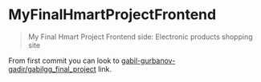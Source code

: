 # MyFinalHmartProjectFrontend

> My Final Hmart Project Frontend side: Electronic products shopping site

From first commit you can look to [gabil-gurbanov-gadir/gabilgg_final_project](https://github.com/gabil-gurbanov-gadir/gabilgg_final_project) link.